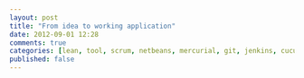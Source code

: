 ```yaml
---
layout: post
title: "From idea to working application"
date: 2012-09-01 12:28
comments: true
categories: [lean, tool, scrum, netbeans, mercurial, git, jenkins, cucumber, bdd, tdd, redmine, maven, nexus, java]
published: false
---
```

